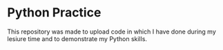 # Python Practice

This repository was made to upload code in which I have done during my lesiure time and to demonstrate my Python skills. 
